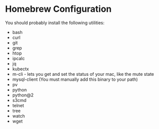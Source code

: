 # Homebrew Configuration

You should probably install the following utilities:

* bash
* curl
* git
* grep
* htop
* ipcalc
* jq
* kubectx
* m-cli - lets you get and set the status of your mac, like the mute state
* mysql-client (You must manually add this binary to your path)
* pv
* python
* python@2
* s3cmd
* telnet
* tree
* watch
* wget
